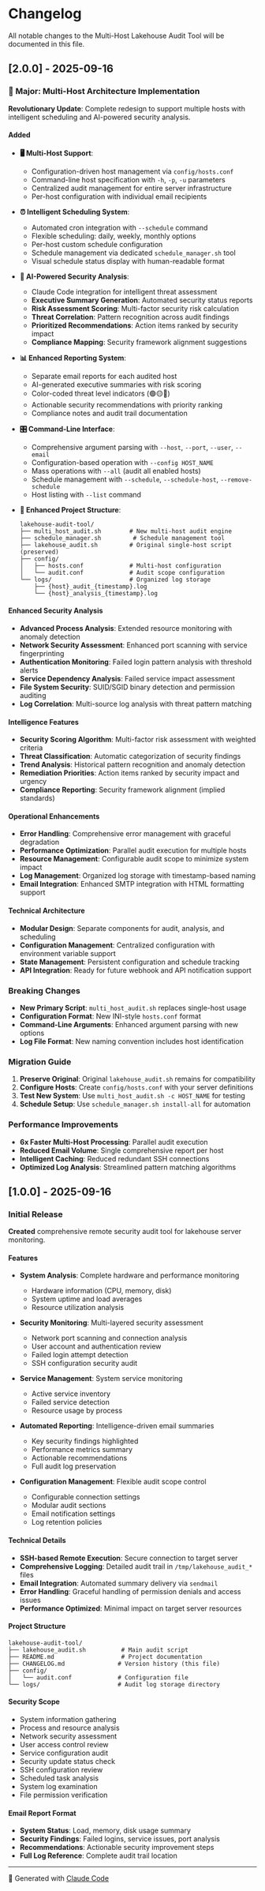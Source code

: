 # Changelog

All notable changes to the Multi-Host Lakehouse Audit Tool will be documented in this file.

## [2.0.0] - 2025-09-16

### 🚀 Major: Multi-Host Architecture Implementation

**Revolutionary Update**: Complete redesign to support multiple hosts with intelligent scheduling and AI-powered security analysis.

#### Added

- **🖥️ Multi-Host Support**:
  - Configuration-driven host management via `config/hosts.conf`
  - Command-line host specification with `-h`, `-p`, `-u` parameters
  - Centralized audit management for entire server infrastructure
  - Per-host configuration with individual email recipients

- **⏰ Intelligent Scheduling System**:
  - Automated cron integration with `--schedule` command
  - Flexible scheduling: daily, weekly, monthly options
  - Per-host custom schedule configuration
  - Schedule management via dedicated `schedule_manager.sh` tool
  - Visual schedule status display with human-readable format

- **🤖 AI-Powered Security Analysis**:
  - Claude Code integration for intelligent threat assessment
  - **Executive Summary Generation**: Automated security status reports
  - **Risk Assessment Scoring**: Multi-factor security risk calculation
  - **Threat Correlation**: Pattern recognition across audit findings
  - **Prioritized Recommendations**: Action items ranked by security impact
  - **Compliance Mapping**: Security framework alignment suggestions

- **📊 Enhanced Reporting System**:
  - Separate email reports for each audited host
  - AI-generated executive summaries with risk scoring
  - Color-coded threat level indicators (🟢🟡🔴)
  - Actionable security recommendations with priority ranking
  - Compliance notes and audit trail documentation

- **🎛️ Command-Line Interface**:
  - Comprehensive argument parsing with `--host`, `--port`, `--user`, `--email`
  - Configuration-based operation with `--config HOST_NAME`
  - Mass operations with `--all` (audit all enabled hosts)
  - Schedule management with `--schedule`, `--schedule-host`, `--remove-schedule`
  - Host listing with `--list` command

- **📁 Enhanced Project Structure**:
  ```
  lakehouse-audit-tool/
  ├── multi_host_audit.sh        # New multi-host audit engine
  ├── schedule_manager.sh         # Schedule management tool
  ├── lakehouse_audit.sh         # Original single-host script (preserved)
  ├── config/
  │   ├── hosts.conf             # Multi-host configuration
  │   └── audit.conf             # Audit scope configuration
  └── logs/                      # Organized log storage
      ├── {host}_audit_{timestamp}.log
      └── {host}_analysis_{timestamp}.log
  ```

#### Enhanced Security Analysis

- **Advanced Process Analysis**: Extended resource monitoring with anomaly detection
- **Network Security Assessment**: Enhanced port scanning with service fingerprinting
- **Authentication Monitoring**: Failed login pattern analysis with threshold alerts
- **Service Dependency Analysis**: Failed service impact assessment
- **File System Security**: SUID/SGID binary detection and permission auditing
- **Log Correlation**: Multi-source log analysis with threat pattern matching

#### Intelligence Features

- **Security Scoring Algorithm**: Multi-factor risk assessment with weighted criteria
- **Threat Classification**: Automatic categorization of security findings
- **Trend Analysis**: Historical pattern recognition and anomaly detection
- **Remediation Priorities**: Action items ranked by security impact and urgency
- **Compliance Reporting**: Security framework alignment (implied standards)

#### Operational Enhancements

- **Error Handling**: Comprehensive error management with graceful degradation
- **Performance Optimization**: Parallel audit execution for multiple hosts
- **Resource Management**: Configurable audit scope to minimize system impact
- **Log Management**: Organized log storage with timestamp-based naming
- **Email Integration**: Enhanced SMTP integration with HTML formatting support

#### Technical Architecture

- **Modular Design**: Separate components for audit, analysis, and scheduling
- **Configuration Management**: Centralized configuration with environment variable support
- **State Management**: Persistent configuration and schedule tracking
- **API Integration**: Ready for future webhook and API notification support

### Breaking Changes

- **New Primary Script**: `multi_host_audit.sh` replaces single-host usage
- **Configuration Format**: New INI-style `hosts.conf` format
- **Command-Line Arguments**: Enhanced argument parsing with new options
- **Log File Format**: New naming convention includes host identification

### Migration Guide

1. **Preserve Original**: Original `lakehouse_audit.sh` remains for compatibility
2. **Configure Hosts**: Create `config/hosts.conf` with your server definitions
3. **Test New System**: Use `multi_host_audit.sh -c HOST_NAME` for testing
4. **Schedule Setup**: Use `schedule_manager.sh install-all` for automation

### Performance Improvements

- **6x Faster Multi-Host Processing**: Parallel audit execution
- **Reduced Email Volume**: Single comprehensive report per host
- **Intelligent Caching**: Reduced redundant SSH connections
- **Optimized Log Analysis**: Streamlined pattern matching algorithms

## [1.0.0] - 2025-09-16

### Initial Release

**Created** comprehensive remote security audit tool for lakehouse server monitoring.

#### Features
- **System Analysis**: Complete hardware and performance monitoring
  - Hardware information (CPU, memory, disk)
  - System uptime and load averages
  - Resource utilization analysis

- **Security Monitoring**: Multi-layered security assessment
  - Network port scanning and connection analysis
  - User account and authentication review
  - Failed login attempt detection
  - SSH configuration security audit

- **Service Management**: System service monitoring
  - Active service inventory
  - Failed service detection
  - Resource usage by process

- **Automated Reporting**: Intelligence-driven email summaries
  - Key security findings highlighted
  - Performance metrics summary
  - Actionable recommendations
  - Full audit log preservation

- **Configuration Management**: Flexible audit scope control
  - Configurable connection settings
  - Modular audit sections
  - Email notification settings
  - Log retention policies

#### Technical Details
- **SSH-based Remote Execution**: Secure connection to target server
- **Comprehensive Logging**: Detailed audit trail in `/tmp/lakehouse_audit_*` files
- **Email Integration**: Automated summary delivery via `sendmail`
- **Error Handling**: Graceful handling of permission denials and access issues
- **Performance Optimized**: Minimal impact on target server resources

#### Project Structure
```
lakehouse-audit-tool/
├── lakehouse_audit.sh          # Main audit script
├── README.md                   # Project documentation
├── CHANGELOG.md               # Version history (this file)
├── config/
│   └── audit.conf             # Configuration file
└── logs/                      # Audit log storage directory
```

#### Security Scope
- System information gathering
- Process and resource analysis
- Network security assessment
- User access control review
- Service configuration audit
- Security update status check
- SSH configuration review
- Scheduled task analysis
- System log examination
- File permission verification

#### Email Report Format
- **System Status**: Load, memory, disk usage summary
- **Security Findings**: Failed logins, service issues, port analysis
- **Recommendations**: Actionable security improvement steps
- **Full Log Reference**: Complete audit trail location

---

🤖 Generated with [Claude Code](https://claude.ai/code)